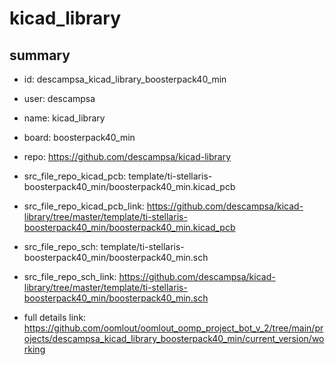 # kicad_library
 
## summary 
* id: descampsa_kicad_library_boosterpack40_min
* user: descampsa
* name: kicad_library
* board: boosterpack40_min
* repo: https://github.com/descampsa/kicad-library
* src_file_repo_kicad_pcb: template/ti-stellaris-boosterpack40_min/boosterpack40_min.kicad_pcb
* src_file_repo_kicad_pcb_link: https://github.com/descampsa/kicad-library/tree/master/template/ti-stellaris-boosterpack40_min/boosterpack40_min.kicad_pcb


* src_file_repo_sch: template/ti-stellaris-boosterpack40_min/boosterpack40_min.sch
* src_file_repo_sch_link: https://github.com/descampsa/kicad-library/tree/master/template/ti-stellaris-boosterpack40_min/boosterpack40_min.sch
* full details link: https://github.com/oomlout/oomlout_oomp_project_bot_v_2/tree/main/projects/descampsa_kicad_library_boosterpack40_min/current_version/working  








